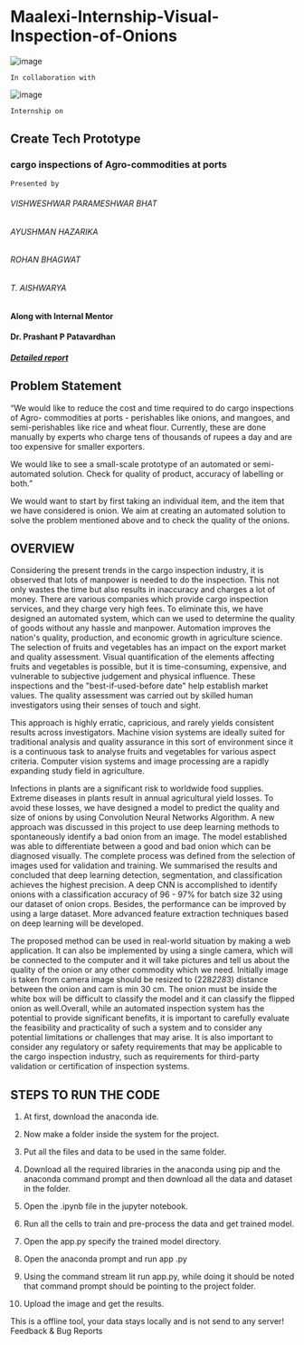 # Maalexi-Internship-Visual-Inspection-of-Onions

![image](https://user-images.githubusercontent.com/70502367/228473220-65e51743-811c-4bd9-87b3-50860d9f608b.png)


```
In collaboration with
```

![image](https://user-images.githubusercontent.com/70502367/228473536-75aee696-750c-487a-81fe-6f17427d6189.png)


```
Internship on
```


## Create Tech Prototype

### cargo inspections of Agro-commodities at ports

```
Presented by
```
###### VISHWESHWAR PARAMESHWAR BHAT

###### AYUSHMAN HAZARIKA

###### ROHAN BHAGWAT

###### T. AISHWARYA

#### Along with Internal Mentor

#### Dr. Prashant P Patavardhan

##### [Detailed report](https://github.com/vishweshwarbhat/Maalexi-Internship-Visual-Inspection-of-Onions/blob/main/Internship%20Report.pdf)

## Problem Statement
“We would like to reduce the cost and time required to do cargo inspections of Agro-
commodities at ports - perishables like onions, and mangoes, and semi-perishables like rice
and wheat flour. Currently, these are done manually by experts who charge tens of thousands
of rupees a day and are too expensive for smaller exporters.

We would like to see a small-scale prototype of an automated or semi-automated solution.
Check for quality of product, accuracy of labelling or both.”

We would want to start by first taking an individual item, and the item that we have considered
is onion. We aim at creating an automated solution to solve the problem mentioned above and
to check the quality of the onions.
 
## OVERVIEW

Considering the present trends in the cargo inspection industry, it is observed that lots of
manpower is needed to do the inspection. This not only wastes the time but also results in
inaccuracy and charges a lot of money. There are various companies which provide cargo
inspection services, and they charge very high fees. To eliminate this, we have designed an
automated system, which can we used to determine the quality of goods without any hassle and
manpower. Automation improves the nation's quality, production, and economic growth in
agriculture science. The selection of fruits and vegetables has an impact on the export market
and quality assessment. Visual quantification of the elements affecting fruits and vegetables is
possible, but it is time-consuming, expensive, and vulnerable to subjective judgement and
physical influence. These inspections and the "best-if-used-before date" help establish market
values. The quality assessment was carried out by skilled human investigators using their
senses of touch and sight.

This approach is highly erratic, capricious, and rarely yields consistent results across
investigators. Machine vision systems are ideally suited for traditional analysis and quality
assurance in this sort of environment since it is a continuous task to analyse fruits and
vegetables for various aspect criteria. Computer vision systems and image processing are a
rapidly expanding study field in agriculture.

Infections in plants are a significant risk to worldwide food supplies. Extreme diseases in
plants result in annual agricultural yield losses. To avoid these losses, we have designed a
model to predict the quality and size of onions by using Convolution Neural Networks
Algorithm. A new approach was discussed in this project to use deep learning methods to
spontaneously identify a bad onion from an image. The model established was able to
differentiate between a good and bad onion which can be diagnosed visually.
The complete process was defined from the selection of images used for validation and training.
We summarised the results and concluded that deep learning detection, segmentation, and
classification achieves the highest precision. A deep CNN is accomplished to identify onions
with a classification accuracy of 96 - 97% for batch size 32 using our dataset of onion crops.
Besides, the performance can be improved by using a large dataset. More advanced feature
extraction techniques based on deep learning will be developed.


The proposed method can be used in real-world situation by making a web application. It can
also be implemented by using a single camera, which will be connected to the computer and it
will take pictures and tell us about the quality of the onion or any other commodity which we
need. Initially image is taken from camera image should be resized to (228*228*3) distance
between the onion and cam is min 30 cm. The onion must be inside the white box will be
difficult to classify the model and it can classify the flipped onion as well.Overall, while an
automated inspection system has the potential to provide significant benefits, it is important to
carefully evaluate the feasibility and practicality of such a system and to consider any potential
limitations or challenges that may arise.
It is also important to consider any regulatory or safety requirements that may be applicable to
the cargo inspection industry, such as requirements for third-party validation or certification of
inspection systems.

## STEPS TO RUN THE CODE

1. At first, download the anaconda ide.
2. Now make a folder inside the system for the project.

3. Put all the files and data to be used in the same folder.

4. Download all the required libraries in the anaconda using pip and the anaconda command
prompt and then download all the data and dataset in the folder.
5. Open the .ipynb file in the jupyter notebook.
6. Run all the cells to train and pre-process the data and get trained model.
7. Open the app.py specify the trained model directory.
8. Open the anaconda prompt and run app .py
9. Using the command stream lit run app.py, while doing it should be noted that command
prompt should be pointing to the project folder.
10. Upload the image and get the results.



This is a offline tool, your data stays locally and is not send to any server!
Feedback & Bug Reports
